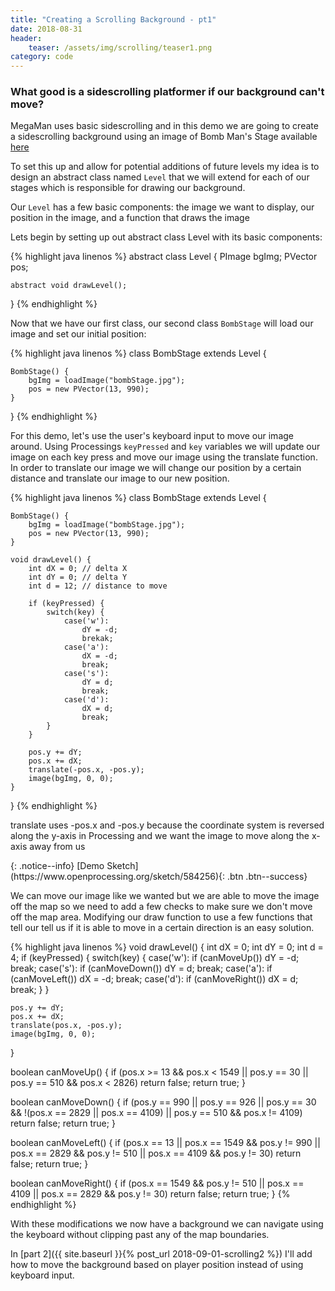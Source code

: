 ```yaml
---
title: "Creating a Scrolling Background - pt1"
date: 2018-08-31
header:
    teaser: /assets/img/scrolling/teaser1.png
category: code
---
```

### What good is a sidescrolling platformer if our background can't move?

MegaMan uses basic sidescrolling and in this demo we are going to create a sidescrolling background using an image of Bomb Man's Stage available [here](https://www.spriters-resource.com/nes/mm/sheet/215/)


To set this up and allow for potential additions of future levels my idea is to design an abstract class named `Level` that we will extend for each of our stages which is responsible for drawing our background.

Our `Level` has a few basic components: the image we want to display, our position in the image, and a function that draws the image

Lets begin by setting up out abstract class Level with its basic components:

{% highlight java linenos %}
abstract class Level {
    PImage bgImg;
    PVector pos;
    
    abstract void drawLevel();
}
{% endhighlight %}

Now that we have our first class, our second class `BombStage` will load our image and set our initial position:

{% highlight java linenos %}
class BombStage extends Level {
    
    BombStage() {
        bgImg = loadImage("bombStage.jpg");
        pos = new PVector(13, 990);
    }
}
{% endhighlight %} 

For this demo, let's use the user's keyboard input to move our image around. Using Processings `keyPressed` and `key` variables we will update our image on each key press and move our image using the translate function. 
In order to translate our image we will change our position by a certain distance and translate our image to our new position.

{% highlight java linenos %}
class BombStage extends Level {
    
    BombStage() {
        bgImg = loadImage("bombStage.jpg");
        pos = new PVector(13, 990);
    }

    void drawLevel() {
        int dX = 0; // delta X
        int dY = 0; // delta Y
        int d = 12; // distance to move

        if (keyPressed) {
            switch(key) {
                case('w'):
                    dY = -d;
                    brekak;
                case('a'):
                    dX = -d;
                    break;
                case('s'):
                    dY = d;
                    break;
                case('d'):
                    dX = d;
                    break;
            }
        }
        
        pos.y += dY;
        pos.x += dX;
        translate(-pos.x, -pos.y);
        image(bgImg, 0, 0);
    }
}
{% endhighlight %}

<p>translate uses -pos.x and -pos.y because the coordinate system is reversed along the y-axis in Processing and we want the image to move along the x-axis away from us</p>{: .notice--info}
[Demo Sketch](https://www.openprocessing.org/sketch/584256){: .btn .btn--success}

We can move our image like we wanted but we are able to move the image off the map so we need to add a few checks to make sure we don't move off the map area.
Modifying our draw function to use a few functions that tell our tell us if it is able to move in a certain direction is an easy solution.

{% highlight java linenos %}
    void drawLevel() {
    int dX = 0;
    int dY = 0;
    int d = 4;
    if (keyPressed) {
      switch(key) {
        case('w'): 
        if (canMoveUp())
          dY = -d;
        break;
        case('s'): 
        if (canMoveDown())
          dY = d;
        break;
        case('a'):
        if (canMoveLeft())
          dX = -d;
        break;
        case('d'): 
        if (canMoveRight())
          dX = d;
        break;
      }
    }
    
    pos.y += dY;
    pos.x += dX;
    translate(pos.x, -pos.y);
    image(bgImg, 0, 0);
  }

  boolean canMoveUp() {
    if (pos.x >= 13 && pos.x < 1549 ||
      pos.y == 30 ||
      pos.y == 510 && pos.x < 2826) return false;
    return true;
  }

  boolean canMoveDown() {
    if (pos.y == 990 ||
      pos.y == 926 ||
      pos.y == 30 && !(pos.x == 2829 || pos.x == 4109) ||
      pos.y == 510 && pos.x != 4109) return false;
    return true;
  }

  boolean canMoveLeft() {
    if (pos.x == 13 ||
      pos.x == 1549 && pos.y != 990 ||
      pos.x == 2829 && pos.y != 510 ||
      pos.x == 4109 && pos.y != 30) return false;
    return true;
  }

  boolean canMoveRight() {
    if (pos.x == 1549 && pos.y != 510 ||
      pos.x == 4109 ||
      pos.x == 2829 && pos.y != 30) return false;
    return true;
  }
{% endhighlight %}

With these modifications we now have a background we can navigate using the keyboard without clipping past any of the map boundaries.

In [part 2]({{ site.baseurl }}{% post_url 2018-09-01-scrolling2 %})  I'll add how to move the background based on player position instead of using keyboard input.
